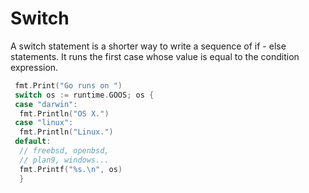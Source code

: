# Switch

A switch statement is a shorter way to write a sequence of if - else statements. It runs the first case whose value is equal to the condition expression.

```go
 fmt.Print("Go runs on ")
 switch os := runtime.GOOS; os {
 case "darwin":
  fmt.Println("OS X.")
 case "linux":
  fmt.Println("Linux.")
 default:
  // freebsd, openbsd,
  // plan9, windows...
  fmt.Printf("%s.\n", os)
  }
```
